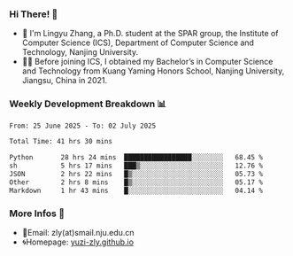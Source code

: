 ### Hi There! 👋 
- 🐳 I'm Lingyu Zhang, a Ph.D. student at the SPAR group, the Institute of Computer Science (ICS), Department of Computer Science and Technology, Nanjing University.
- 🧑‍🎓 Before joining ICS, I obtained my Bachelor’s in Computer Science and Technology from Kuang Yaming Honors School, Nanjing University, Jiangsu, China in 2021.

### Weekly Development Breakdown :bar_chart:

<!--START_SECTION:waka-->

```txt
From: 25 June 2025 - To: 02 July 2025

Total Time: 41 hrs 30 mins

Python       28 hrs 24 mins  █████████████████░░░░░░░░   68.45 %
sh           5 hrs 17 mins   ███▒░░░░░░░░░░░░░░░░░░░░░   12.76 %
JSON         2 hrs 22 mins   █▒░░░░░░░░░░░░░░░░░░░░░░░   05.73 %
Other        2 hrs 8 mins    █▒░░░░░░░░░░░░░░░░░░░░░░░   05.17 %
Markdown     1 hr 43 mins    █░░░░░░░░░░░░░░░░░░░░░░░░   04.14 %
```

<!--END_SECTION:waka-->

<!--
### Github Contributions :octocat:

![](https://raw.githubusercontent.com/yuzi-zly/yuzi-zly/output/github-contribution-grid-snake.svg)              
-->

### More Infos 📖

- 📧Email: zly(at)smail.nju.edu.cn
- 🌀Homepage: [yuzi-zly.github.io](https://yuzi-zly.github.io/)
